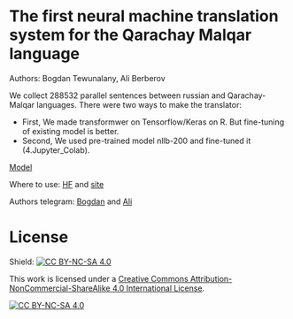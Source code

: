 # The first neural machine translation system for the Qarachay Malqar language
 
Authors: Bogdan Tewunalany, Ali Berberov

We collect 288532 parallel sentences between russian and Qarachay-Malqar languages. There were two ways to make the translator:  
  * First, We made transformwer on Tensorflow/Keras on R. But fine-tuning of existing model is better.    
  * Second, We used pre-trained model nllb-200 and fine-tuned it (4.Jupyter_Colab).  

[Model](https://huggingface.co/TSjB/NLLB-201-600M-QM-V2)

Where to use:
[HF](https://huggingface.co/spaces/TSjB/Qarachay-Malqar_translator) and [site](https://tsjb-qarachay-malqar-translator.hf.space)

Authors telegram:
[Bogdan](https://t.me/bogdan_tewunalany) and
[Ali](https://t.me/ali_bulat1990)  

# License
Shield: [![CC BY-NC-SA 4.0][cc-by-nc-sa-shield]][cc-by-nc-sa]

This work is licensed under a
[Creative Commons Attribution-NonCommercial-ShareAlike 4.0 International License][cc-by-nc-sa].

[![CC BY-NC-SA 4.0][cc-by-nc-sa-image]][cc-by-nc-sa]

[cc-by-nc-sa]: http://creativecommons.org/licenses/by-nc-sa/4.0/
[cc-by-nc-sa-image]: https://licensebuttons.net/l/by-nc-sa/4.0/88x31.png
[cc-by-nc-sa-shield]: https://img.shields.io/badge/License-CC%20BY--NC--SA%204.0-lightgrey.svg
